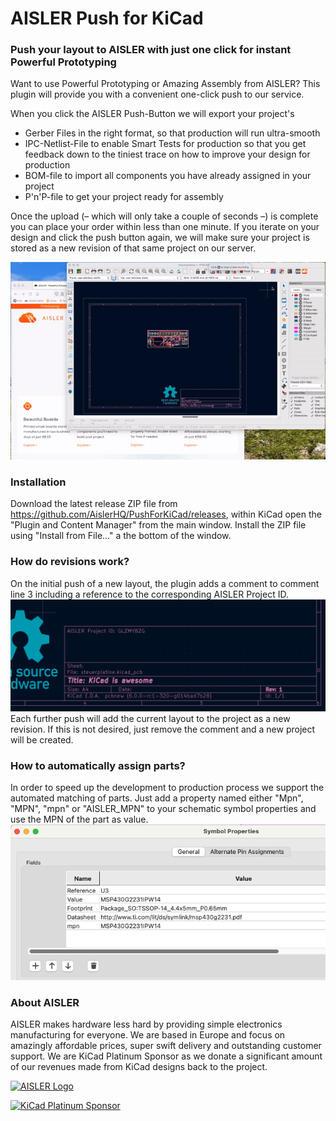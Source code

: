 # AISLER Push for KiCad
### Push your layout to AISLER with just one click for instant Powerful Prototyping

Want to use Powerful Prototyping or Amazing Assembly from AISLER? This plugin will provide you with a convenient one-click push to our service.


When you click the AISLER Push-Button we will export your project's

- Gerber Files in the right format, so that production will run ultra-smooth
- IPC-Netlist-File to enable Smart Tests for production so that you get feedback down to the tiniest trace on how to improve your design for production
- BOM-file to import all components you have already assigned in your project 
- P'n'P-file to get your project ready for assembly

Once the upload (– which will only take a couple of seconds –) is complete you can place your order within less than one minute. If you iterate on your design and click the push button again, we will make sure your project is stored as a new revision of that same project on our server.

![Demo of the swift upload process](docs/demo.gif)

### Installation
Download the latest release ZIP file from https://github.com/AislerHQ/PushForKiCad/releases, within KiCad open the "Plugin and Content Manager" from the main window. Install the ZIP file using "Install from File..." a the bottom of the window.

### How do revisions work?
On the initial push of a new layout, the plugin adds a comment to comment line 3 including a reference to the corresponding AISLER Project ID.
![Comment Line 3 added](docs/project_id.png)
Each further push will add the current layout to the project as a new revision. If this is not desired, just remove the comment and a new project will be created.

### How to automatically assign parts?
In order to speed up the development to production process we support the automated matching of parts. Just add a property named either "Mpn", "MPN", "mpn" or "AISLER_MPN" to your schematic symbol properties and use the MPN of the part as value.
![Attribute list for MPNs](docs/mpn_assign.png)

### About AISLER
AISLER makes hardware less hard by providing simple electronics manufacturing for everyone. We are based in Europe and focus on amazingly affordable prices, super swift delivery and outstanding customer support. We are KiCad Platinum Sponsor as we donate a significant amount of our revenues made from KiCad designs back to the project.

[![AISLER Logo](https://aisler.net/logos/logo_medium.png)](https://aisler.net?mtm_campaign=github_pushforkicad)

[![KiCad Platinum Sponsor](https://cdn.aisler.net/packs/static/412c42e887d5762109ea.png)](https://aisler.net?mtm_campaign=github_pushforkicad)
